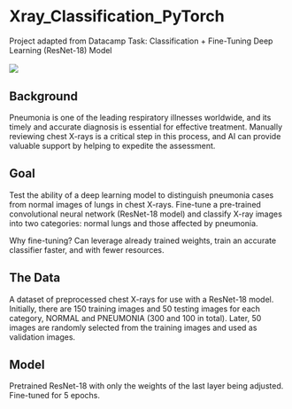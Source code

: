 # Xray_Classification_PyTorch
Project adapted from Datacamp
Task: Classification + Fine-Tuning Deep Learning (ResNet-18) Model 

<img src="../extra/x-rays_sample.png" align="center"/>
&nbsp

## Background
Pneumonia is one of the leading respiratory illnesses worldwide, and its timely and accurate diagnosis is essential for effective treatment. Manually reviewing chest X-rays is a critical step in this process, and AI can provide valuable support by helping to expedite the assessment. 

## Goal
Test the ability of a deep learning model to distinguish pneumonia cases from normal images of lungs in chest X-rays. Fine-tune a pre-trained convolutional neural network (ResNet-18 model) and classify X-ray images into two categories: normal lungs and those affected by pneumonia. 

Why fine-tuning? Can leverage already trained weights, train an accurate classifier faster, and with fewer resources.

## The Data
A dataset of preprocessed chest X-rays for use with a ResNet-18 model. Initially, there are 150 training images and 50 testing images for each category, NORMAL and PNEUMONIA (300 and 100 in total). Later, 50 images are randomly selected from the training images and used as validation images. 

## Model
Pretrained ResNet-18 with only the weights of the last layer being adjusted. Fine-tuned for 5 epochs.
